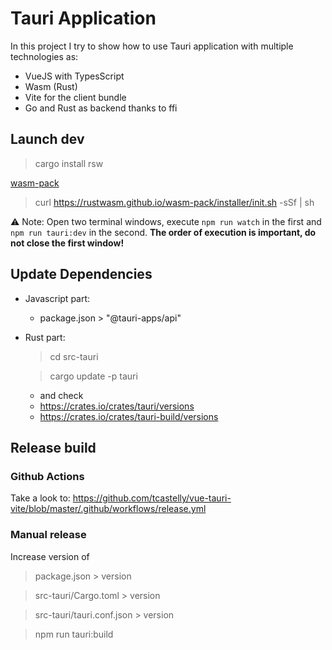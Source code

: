 # Tauri Application

In this project I try to show how to use Tauri application with multiple technologies as:
- VueJS with TypesScript
- Wasm (Rust)
- Vite for the client bundle
- Go and Rust as backend thanks to ffi

## Launch dev

> cargo install rsw

[wasm-pack](https://rustwasm.github.io/wasm-pack/installer/)
> curl https://rustwasm.github.io/wasm-pack/installer/init.sh -sSf | sh

⚠️ Note: Open two terminal windows, execute `npm run watch` in the first and `npm run tauri:dev` in the second. **The order of execution is important, do not close the first window!**

## Update Dependencies

- Javascript part:
  - package.json > "@tauri-apps/api"
- Rust part: 
  > cd src-tauri

  > cargo update -p tauri
  - and check
  - https://crates.io/crates/tauri/versions
  - https://crates.io/crates/tauri-build/versions

## Release build

### Github Actions
Take a look to:
https://github.com/tcastelly/vue-tauri-vite/blob/master/.github/workflows/release.yml

### Manual release
Increase version of

> package.json > version

> src-tauri/Cargo.toml > version

> src-tauri/tauri.conf.json > version

> npm run tauri:build

